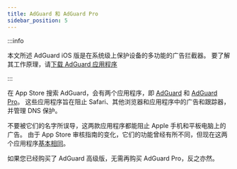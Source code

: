 ```yaml
---
title: AdGuard 和 AdGuard Pro
sidebar_position: 5
---
```


:::info

本文所述 AdGuard iOS 版是在系统级上保护设备的多功能的广告拦截器。 要了解其工作原理，请[下载 AdGuard 应用程序](https://agrd.io/download-kb-adblock)

:::

在 App Store 搜索 AdGuard，会有两个应用程序，即 [AdGuard](https://itunes.apple.com/app/id1047223162) 和 [AdGuard Pro](https://itunes.apple.com/app/id1126386264)。 这些应用程序旨在阻止 Safari、其他浏览器和应用程序中的广告和跟踪器，并管理 DNS 保护。

不要被它们的名字所误导，这两款应用程序都能阻止 Apple 手机和平板电脑上的广告。 由于 App Store 审核指南的变化，它们的功能曾经有所不同，但现在这两个应用程序[基本相同](https://adguard.com/zh_cn/blog/updating-adguard-pro-for-ios.html)。

如果您已经购买了 AdGuard 高级版，无需再购买 AdGuard Pro，反之亦然。
